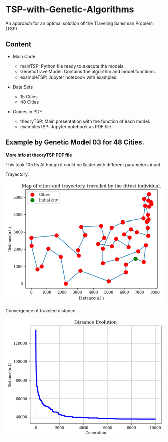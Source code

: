 # TSP-with-Genetic-Algorithms
An approach for an optimal solution of the Traveling Salesman Problem (TSP)

## Content
- Main Code
  - mainTSP: Python file ready to execute the models.
  - GeneticTravelModel: Contains the algorithm and model functions.
  - exampleTSP: Jupyter notebook with examples.
 
- Data Sets
  - 15 Cities
  - 48 Cities

- Guides in PDF
  - theoryTSP: Main presentation with the function of each model.
  - examplesTSP: Jupyter notebook as PDF file.

## Example by Genetic Model 03 for 48 Cities.
**More info at theoryTSP PDF file**

This took 105.9s Although it could be faster with different parameters input. 

Trayectory.

![This is an image](48Trajectory.png)

Convergence of traveled distance.

![This is an image](48Convergence.png)
